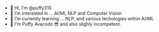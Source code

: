 - 👋 Hi, I’m @puffy310
- 👀 I’m interested in ... AI/Ml, NLP and Computer Vision
- 🌱 I’m currently learning ... NLP, and various techologies within AI/ML
- 🥑 I'm Puffy Avacodo 😎 and also slighly incompetent.

<!---
puffy310/puffy310 is a ✨ special ✨ repository because its `README.md` (this file) appears on your GitHub profile.
You can click the Preview link to take a look at your changes.
--->
